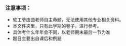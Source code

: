 ### 注意事项：
- 软工爷由曲老师自主命题，无法使用其他专业相关资料。
- 本文件夹里，只有此学期的卷子，进行参考。
- 具体考什么年年会不同，以老师期末最后一节为准
- 题目主要出自课后和例题

